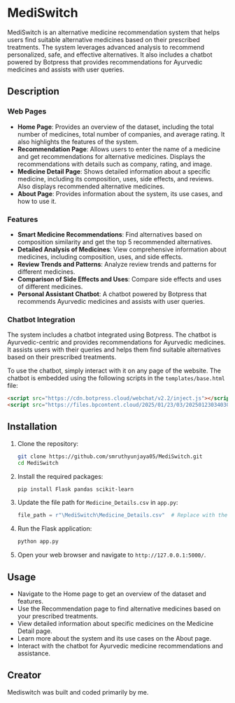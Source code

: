 # MediSwitch

MediSwitch is an alternative medicine recommendation system that helps users find suitable alternative medicines based on their prescribed treatments. The system leverages advanced analysis to recommend personalized, safe, and effective alternatives. It also includes a chatbot powered by Botpress that provides recommendations for Ayurvedic medicines and assists with user queries.

## Description

### Web Pages

- **Home Page**: Provides an overview of the dataset, including the total number of medicines, total number of companies, and average rating. It also highlights the features of the system.
- **Recommendation Page**: Allows users to enter the name of a medicine and get recommendations for alternative medicines. Displays the recommendations with details such as company, rating, and image.
- **Medicine Detail Page**: Shows detailed information about a specific medicine, including its composition, uses, side effects, and reviews. Also displays recommended alternative medicines.
- **About Page**: Provides information about the system, its use cases, and how to use it.

### Features

- **Smart Medicine Recommendations**: Find alternatives based on composition similarity and get the top 5 recommended alternatives.
- **Detailed Analysis of Medicines**: View comprehensive information about medicines, including composition, uses, and side effects.
- **Review Trends and Patterns**: Analyze review trends and patterns for different medicines.
- **Comparison of Side Effects and Uses**: Compare side effects and uses of different medicines.
- **Personal Assistant Chatbot**: A chatbot powered by Botpress that recommends Ayurvedic medicines and assists with user queries.

### Chatbot Integration

The system includes a chatbot integrated using Botpress. The chatbot is Ayurvedic-centric and provides recommendations for Ayurvedic medicines. It assists users with their queries and helps them find suitable alternatives based on their prescribed treatments.

To use the chatbot, simply interact with it on any page of the website. The chatbot is embedded using the following scripts in the `templates/base.html` file:

```html
<script src="https://cdn.botpress.cloud/webchat/v2.2/inject.js"></script>
<script src="https://files.bpcontent.cloud/2025/01/23/03/20250123034030-O2SIT1UT.js"></script>
```

## Installation

1. Clone the repository:

   ```sh
   git clone https://github.com/smruthyunjaya05/MediSwitch.git
   cd MediSwitch
   ```

2. Install the required packages:

   ```sh
   pip install Flask pandas scikit-learn
   ```

3. Update the file path for `Medicine_Details.csv` in `app.py`:

   ```python
   file_path = r"\MediSwitch\Medicine_Details.csv"  # Replace with the correct file path
   ```

4. Run the Flask application:

   ```sh
   python app.py
   ```

5. Open your web browser and navigate to `http://127.0.0.1:5000/`.

## Usage

- Navigate to the Home page to get an overview of the dataset and features.
- Use the Recommendation page to find alternative medicines based on your prescribed treatments.
- View detailed information about specific medicines on the Medicine Detail page.
- Learn more about the system and its use cases on the About page.
- Interact with the chatbot for Ayurvedic medicine recommendations and assistance.

## Creator

Mediswitch was built and coded primarily by me.
